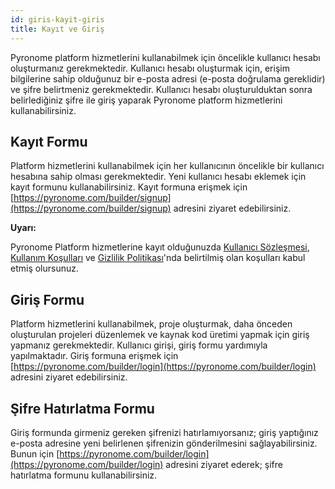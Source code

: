 ```yaml
---
id: giris-kayit-giris
title: Kayıt ve Giriş
---
```


<a id="aHeaderMenuAnchor" data-header-menu="Docs"></a>

Pyronome platform hizmetlerini kullanabilmek için öncelikle kullanıcı hesabı oluşturmanız gerekmektedir. Kullanıcı hesabı oluşturmak için, erişim bilgilerine sahip olduğunuz bir e-posta adresi (e-posta doğrulama gereklidir) ve şifre belirtmeniz gerekmektedir. Kullanıcı hesabı oluşturulduktan sonra belirlediğiniz şifre ile giriş yaparak Pyronome platform hizmetlerini kullanabilirsiniz.

## Kayıt Formu
Platform hizmetlerini kullanabilmek için her kullanıcının öncelikle bir kullanıcı hesabına sahip olması gerekmektedir. Yeni kullanıcı hesabı eklemek için kayıt formunu kullanabilirsiniz. Kayıt formuna erişmek için [https://pyronome.com/builder/signup](https://pyronome.com/builder/signup) adresini ziyaret edebilirsiniz.

<div class="panelize-infobox infobox-warning">
    <p>
        <strong><i class="fas fa-exclamation-triangle"></i> Uyarı:</strong>
    </p>
    <p>Pyronome Platform hizmetlerine kayıt olduğunuzda <a href="yasal-kullanici-sozlesmesi">Kullanıcı Sözleşmesi</a>, <a href="yasal-kullanim-kosullari-gizlilik">Kullanım Koşulları</a> ve <a href="yasal-kullanim-kosullari-gizlilik">Gizlilik Politikası</a>'nda belirtilmiş olan koşulları kabul etmiş olursunuz.</p>
</div>

## Giriş Formu
Platform hizmetlerini kullanabilmek, proje oluşturmak, daha önceden oluşturulan projeleri düzenlemek ve kaynak kod üretimi yapmak için giriş yapmanız gerekmektedir. Kullanıcı girişi, giriş formu yardımıyla yapılmaktadır. Giriş formuna erişmek için [https://pyronome.com/builder/login](https://pyronome.com/builder/login) adresini ziyaret edebilirsiniz.

## Şifre Hatırlatma Formu
Giriş formunda girmeniz gereken şifrenizi hatırlamıyorsanız; giriş yaptığınız e-posta adresine yeni belirlenen şifrenizin gönderilmesini sağlayabilirsiniz. Bunun için [https://pyronome.com/builder/login](https://pyronome.com/builder/login) adresini ziyaret ederek; şifre hatırlatma formunu kullanabilirsiniz.